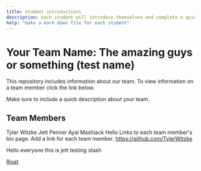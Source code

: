 ```yaml
---
title: student introductions
description: each student will introduce themselves and complete a quick bio
help: "make a mark down file for each student"
---
```


# Your Team Name: The amazing guys or something (test name)

This repository includes information about our team. To view information on a team member click the link below.

Make sure to include a quick description about your team.

## Team Members
Tyler Witzke
Jett Penner
Ayal Mashiack
Hello
Links to each team member's bio page. Add a link for each team member.
https://github.com/TylerWItzke


Hello everyone this is jett testing stash

[Risat](/risat.md)
